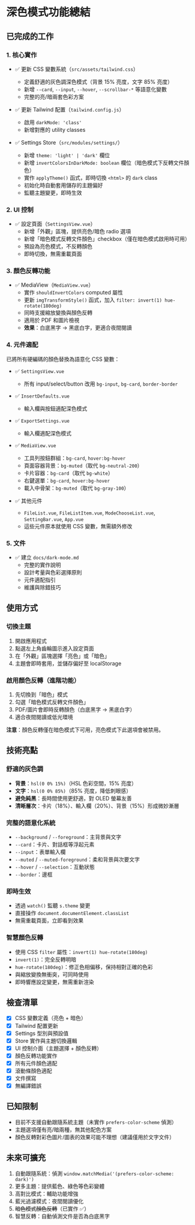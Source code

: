# 深色模式功能總結

## 已完成的工作

### 1. 核心實作
- ✅ 更新 CSS 變數系統（`src/assets/tailwind.css`）
  - 定義舒適的灰色調深色模式（背景 15% 亮度，文字 85% 亮度）
  - 新增 `--card`, `--input`, `--hover`, `--scrollbar-*` 等語意化變數
  - 完整的亮/暗兩套色彩方案

- ✅ 更新 Tailwind 配置（`tailwind.config.js`）
  - 啟用 `darkMode: 'class'`
  - 新增對應的 utility classes

- ✅ Settings Store（`src/modules/settings/`）
  - 新增 `theme: 'light' | 'dark'` 欄位
  - 新增 `invertColorsInDarkMode: boolean` 欄位（暗色模式下反轉文件顏色）
  - 實作 `applyTheme()` 函式，即時切換 `<html>` 的 `dark` class
  - 初始化時自動套用儲存的主題偏好
  - 監聽主題變更，即時生效

### 2. UI 控制
- ✅ 設定頁面（`SettingsView.vue`）
  - 新增「外觀」區塊，提供亮色/暗色 radio 選項
  - 新增「暗色模式反轉文件顏色」checkbox（僅在暗色模式啟用時可用）
  - 預設為亮色模式，不反轉顏色
  - 即時切換，無需重載頁面

### 3. 顏色反轉功能
- ✅ MediaView（`MediaView.vue`）
  - 實作 `shouldInvertColors` computed 屬性
  - 更新 `imgTransformStyle()` 函式，加入 `filter: invert(1) hue-rotate(180deg)`
  - 同時支援縮放變換與顏色反轉
  - 適用於 PDF 和圖片檢視
  - **效果**：白底黑字 → 黑底白字，更適合夜間閱讀

### 4. 元件適配
已將所有硬編碼的顏色替換為語意化 CSS 變數：

- ✅ `SettingsView.vue`
  - 所有 input/select/button 改用 `bg-input`, `bg-card`, `border-border`
  
- ✅ `InsertDefaults.vue`
  - 輸入欄與按鈕適配深色模式
  
- ✅ `ExportSettings.vue`
  - 輸入欄適配深色模式
  
- ✅ `MediaView.vue`
  - 工具列按鈕群組：`bg-card`, `hover:bg-hover`
  - 頁面容器背景：`bg-muted`（取代 `bg-neutral-200`）
  - 卡片容器：`bg-card`（取代 `bg-white`）
  - 右鍵選單：`bg-card`, `hover:bg-hover`
  - 載入中骨架：`bg-muted`（取代 `bg-gray-100`）

- ✅ 其他元件
  - `FileList.vue`, `FileListItem.vue`, `ModeChooseList.vue`, `SettingBar.vue`, `App.vue` 
  - 這些元件原本就使用 CSS 變數，無需額外修改

### 5. 文件
- ✅ 建立 `docs/dark-mode.md`
  - 完整的實作說明
  - 設計考量與色彩選擇原則
  - 元件適配指引
  - 維護與除錯技巧

## 使用方式

### 切換主題
1. 開啟應用程式
2. 點選左上角齒輪圖示進入設定頁面
3. 在「外觀」區塊選擇「亮色」或「暗色」
4. 主題會即時套用，並儲存偏好至 localStorage

### 啟用顏色反轉（進階功能）
1. 先切換到「暗色」模式
2. 勾選「暗色模式反轉文件顏色」
3. PDF/圖片會即時反轉顏色（白底黑字 → 黑底白字）
4. 適合夜間閱讀或低光環境

**注意**：顏色反轉僅在暗色模式下可用，亮色模式下此選項會被禁用。

## 技術亮點

### 舒適的灰色調
- **背景**：`hsl(0 0% 15%)`（HSL 色彩空間，15% 亮度）
- **文字**：`hsl(0 0% 85%)`（85% 亮度，降低刺眼感）
- **避免純黑**：長時間使用更舒適，對 OLED 螢幕友善
- **清晰層次**：卡片（18%）、輸入欄（20%）、背景（15%）形成微妙漸層

### 完整的語意化系統
- `--background` / `--foreground`：主背景與文字
- `--card`：卡片、對話框等浮起元素
- `--input`：表單輸入欄
- `--muted` / `--muted-foreground`：柔和背景與次要文字
- `--hover` / `--selection`：互動狀態
- `--border`：邊框

### 即時生效
- 透過 `watch()` 監聽 `s.theme` 變更
- 直接操作 `document.documentElement.classList`
- 無需重載頁面，立即看到效果

### 智慧顏色反轉
- 使用 CSS `filter` 屬性：`invert(1) hue-rotate(180deg)`
- `invert(1)`：完全反轉明暗
- `hue-rotate(180deg)`：修正色相偏移，保持相對正確的色彩
- 與縮放變換無衝突，可同時使用
- 即時響應設定變更，無需重新渲染

## 檢查清單

- [x] CSS 變數定義（亮色 + 暗色）
- [x] Tailwind 配置更新
- [x] Settings 型別與預設值
- [x] Store 實作與主題切換邏輯
- [x] UI 控制介面（主題選擇 + 顏色反轉）
- [x] 顏色反轉功能實作
- [x] 所有元件顏色適配
- [x] 滾動條顏色適配
- [x] 文件撰寫
- [x] 無編譯錯誤

## 已知限制

- 目前不支援自動跟隨系統主題（未實作 `prefers-color-scheme` 偵測）
- 主題選項僅有亮/暗兩種，無其他配色方案
- 顏色反轉對彩色圖片/圖表的效果可能不理想（建議僅用於文字文件）

## 未來可擴充

1. 自動跟隨系統：偵測 `window.matchMedia('(prefers-color-scheme: dark)')`
2. 更多主題：提供藍色、綠色等色彩變體
3. 高對比模式：輔助功能增強
4. 藍光過濾模式：夜間閱讀優化
5. ~~暗色模式顏色反轉~~（已實作 ✅）
6. 智慧反轉：自動偵測文件是否為白底黑字
